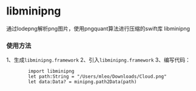 # libminipng
通过lodepng解析png图片，使用pngquant算法进行压缩的swift库 libminipng

### 使用方法

1、生成`libminipng.framework`
2、引入`libminipng.framework`
3、编写代码：
```
        import libminipng
        let path:String = "/Users/mleo/Downloads/Cloud.png"
        let data:Data? = minipng.path2Data(path)
```

